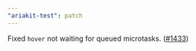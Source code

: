 ```yaml
---
"ariakit-test": patch
---
```


Fixed `hover` not waiting for queued microtasks. ([#1433](https://github.com/ariakit/ariakit/pull/1433))
